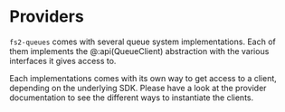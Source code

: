 # Providers

`fs2-queues` comes with several queue system implementations. Each of them implements the @:api(QueueClient) abstraction with the various interfaces it gives access to.

Each implementations comes with its own way to get access to a client, depending on the underlying SDK. Please have a look at the provider documentation to see the different ways to instantiate the clients.
